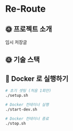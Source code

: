 # Re-Route
## 🌞 프로젝트 소개
임시 저장글

## 🌞 기술 스택

## 🐳 Docker 로 실행하기

```bash
# 초기 셋팅 (처음 1회만)
./setup.sh

# Docker 컨테이너 실행
./start-dev.sh

# Docker 컨테이너 종료
./stop.sh
```